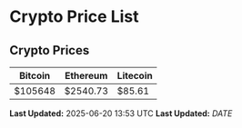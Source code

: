 # Crypto Price List

## Crypto Prices
| Bitcoin | Ethereum | Litecoin |
| ------- | -------- | -------- |
| $105648 | $2540.73 | $85.61 |
**Last Updated:** 2025-06-20 13:53 UTC
**Last Updated:** $DATE$
